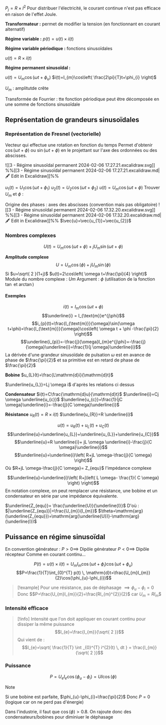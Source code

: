 $P_{j}=R\times I^{2}$
Pour distribuer l'électricité, le courant continue n'est pas efficace en raison de l'effet Joule.

**Transformateur :** permet de modifier la tension (en fonctionnant en courant alternatif)

**Régime variable :**
$p(t)=u(t)\times i(t)$

**Régime variable périodique :** fonctions sinusoïdales

$u(t)=R \times i(t)$


**Régime permanent sinusoïdal :**

$u(t)=U_{\text{m}}\cos(\omega t+\phi_{u})$
$i(t)=I_{m}\cos\left( \frac{2\pi}{T}t+\phi_{i} \right)$

$U_{m}$ : amplitutde crête

Transformée de Fourrier : tte fonction périodique peut être décomposée en une somme de fonctions sinusoïdale

## Représentation de grandeurs sinusoïdales
### Représentation de Fresnel (vectorielle)
Vecteur qui effectue une rotation en fonction du temps
Permet d'obtenir $\cos(\omega t+\phi)$ ou $\sin(\omega t+\phi)$ en le projettant sur l'axe des ordonnées ou des abscisses.

![[3 - Régime sinusoïdal permanent 2024-02-06 17.27.21.excalidraw.svg]]
%%[[3 - Régime sinusoïdal permanent 2024-02-06 17.27.21.excalidraw.md|🖋 Edit in Excalidraw]]%%

$u_{1}(t)=U_{1}\cos(\omega t+\phi_{1})$
$u_{2}(t)=U_{2}\cos(\omega t+\phi_{2})$
$u(t)=U_{m}\cos(\omega t+\phi)$
Trouver $U_{m}$ et $\phi$ :

Origine des phases : axes des abscisses (convention mais pas obligatoire)
![[3 - Régime sinusoïdal permanent 2024-02-06 17.32.20.excalidraw.svg]]
%%[[3 - Régime sinusoïdal permanent 2024-02-06 17.32.20.excalidraw.md|🖋 Edit in Excalidraw]]%%
$\vec{u}=\vec{u_{1}}+\vec{u_{2}}$

### Nombres complexes
$$U(t)=U_{m}\cos(\omega t+\phi)+jU_{m}\sin(\omega t+\phi)$$

**Amplitude complexe**
$$U=U_{m}\cos(\phi )+jU_{m}\sin(\phi)$$ Si $u=\sqrt{ 2 }(1+j)$
$u(t)=2\cos\left( \omega t+\frac{\pi}{4} \right)$
Module du nombre complexe : $Um$
Argument : $\phi$ (utilisation de la fonction $\tan$ et $\arctan$)

#### Exemples
$$i(t)= I_{\text{m}}\cos(\omega t+\phi)$$
$$\underline{i} = I_{\text{m}}e^{j\phi}$$
$$i_{p}(t)=\frac{I_{\text{m}}}{\omega}\sin(\omega t+\phi)=\frac{I_{\text{m}}}{\omega}\cos\left( \omega t + \phi -\frac{\pi}{2} \right)$$
$$\underline{i_{p}}=-\frac{j}{\omega}I_{m}e^{j\phi}=-\frac{j}{\omega}\underline{i}=\frac{1}{j \omega}\underline{i}$$
La dérivée d'une grandeur sinusoïdale de pulsation $\omega$ est en avance de phase de $\frac{\pi}{2}$ et sa primitive est en retard de phase de $\frac{\pi}{2}$

**Bobine**
$u_{L}(t)=\frac{L\mathrm{d}i}{\mathrm{d}t}$

$\underline{u_{L}}=Lj \omega i$ d'après les relations ci dessus

**Condensateur**
$i(t)=C\frac{\mathrm{d}u}{\mathrm{d}t}$
$\underline{i}=Cj \omega \underline{u_{c}}$
$\underline{u_{c}}=\frac{1}{jC \omega}\underline{i}=-\frac{j}{C \omega}\underline{i}$

**Résistance**
$u_{R}(t)=R \times i(t)$
$\underline{u_{R}}=R \underline{i}$

$$u(t)=u_{R}(t)+u_{L}(t)+u_{C}(t)$$
$$\underline{u}=\underline{u_{L}}+\underline{u_{L}}+\underline{u_{C}}$$
$$\underline{u}=R \underline{i}+ jL \omega \underline{i}-\frac{j}{C \omega}\underline{i}$$
$$\underline{u}=\underline{i}\left( R+jL \omega-\frac{j}{C \omega} \right)$$
Où $R+jL \omega-\frac{j}{C \omega}= Z_{equ}$ l'impédance complexe

$$\underline{u}=\underline{i}\left( R+j\left( L \omega- \frac{1}{ C \omega} \right) \right)$$
En notation complexe, on peut remplacer une résistance, une bobine et un condensateur en série par une impédance équivalente.

$\underline{Z_{equ}}= \frac{\underline{U}}{\underline{I}}$
D'où :
$|\underline{Z_{equ}}|=\frac{U_{m}}{I_{m}}$
$\theta=\mathrm{arg}(\underline{Z_{equ}})=\mathrm{arg(\underline{U})}-\mathrm{arg}(\underline{I})$

## Puissance en régime sinusoïdal
En convention générateur :
$P>0 \implies$  Dipôle générateur
$P<0 \implies$ Dipôle récepteur
Comme en courant continu...

$$P(t)=u(t) \times i(t) = U_{m}I_{m}\cos(\omega t + \phi_{i})\cos(\omega t + \phi_{u})$$
$$P=\frac{1}{T}\int_{0}^{T} p(t) \, \mathrm{d}t=\frac{U_{m}I_{m}}{2}\cos(\phi_{u}-\phi_{i})$$
> [!example]
> Pour une résistance, pas de déphasage $\implies \phi_{u}-\phi_{i} = 0$
> Donc $$P=\frac{U_{m}I_{m}}{2}=\frac{RI_{m}^{2}}{2}$ car $U_{m}=RI_{m}$$


### Intensité efficace

>[!info] 
>Intensité que l'on doit appliquer en courant continu pour dissiper la même puissance
>$$I_{e}=\frac{I_{m}}{\sqrt{ 2 }}$$
>Qui vient de :
>$$I_{e}=\sqrt{ \frac{1}{T} \int _{0}^{T} i^{2}(t) \, dt } = \frac{I_{m}}{\sqrt{ 2 }}$$

### Puissance

$$P=U_{e}I_{e}\cos(\phi_{u}-\phi_{i})=UI\cos(\phi)$$
>[!note]
>Si une bobine est parfaite, $\phi_{u}-\phi_{i}=\frac{\pi}{2}$
>Donc $P=0$ (logique car on ne perd pas d'énergie)

Dans l'industrie, il faut que $\cos(\phi)>0.8$.
On rajoute donc des condensateurs/bobines pour diminiuer le déphasage
